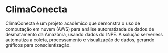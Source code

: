 # ClimaConecta
ClimaConecta é um projeto acadêmico que demonstra o uso de computação em nuvem (AWS) para análise automatizada de dados de desmatamento da Amazônia, usando dados do INPE. A solução serverless automatiza a coleta, processamento e visualização de dados, gerando gráficos para conscientização.
